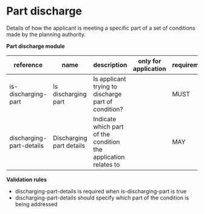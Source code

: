 # Part discharge

Details of how the applicant is meeting a specific part of a set of conditions made by the planning authority.

**Part discharge module**

| reference | name | description | only for application | requirement | notes |
| --- | --- | --- | --- | --- | --- |
| is-discharging-part | Is discharging part | Is applicant trying to discharge part of condition? |  | MUST |  |
| discharging-part-details | Discharging part details | Indicate which part of the condition the application relates to |  | MAY | Rule: is a MUST if `discharging-part` is `True` |

**Validation rules**

- discharging-part-details is required when is-discharging-part is true
- discharging-part-details should specify which part of the condition is being addressed